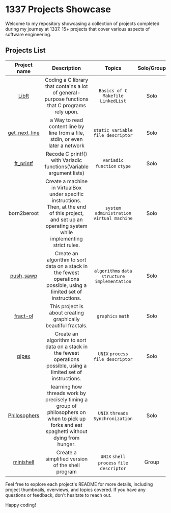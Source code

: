 # 1337 Projects Showcase

Welcome to my repository showcasing a collection of projects completed during my journey at 1337. 15+ projects that cover various aspects of software engineering.

## Projects List
| Project name |                  Description                  |                                Topics                                | Solo/Group |   Status  | Grade |
|:------------:|:---------------------------------------------:|:-------------------------------------------------------------------:|:----------:|:---------:|:----:|
| [Libft](https://github.com/Abdeljalil-Bouchfar/libft) | Coding a C library that contains a lot of general-purpose functions that C programs rely upon. | `Basics of C` `Makefile` `LinkedList` |Solo | :white_check_mark: |  125 |
| [get_next_line](https://github.com/Abdeljalil-Bouchfar/gnl) | a Way to read content line by line from a file, stdin, or even later a network | `static variable` `file descriptor` |Solo | :white_check_mark: |  125 |
| [ft_printf](https://github.com/Abdeljalil-Bouchfar/printf) | Recode C printf() with Variadic functions(Variable argument lists) | `variadic function` `ctype` | Solo | :white_check_mark: |  100 |
| born2beroot | Create a machine in VirtualBox under specific instructions. Then, at the end of this project, and set up an operating system while implementing strict rules. | `system administration` `virtual machine` | Solo | :white_check_mark: |  100 |
| [push_sawp](https://github.com/Abdeljalil-Bouchfar/push_sawp) | Create an algorithm to sort data on a stack in the fewest operations possible, using a limited set of instructions. | `algorithms` `data structure` `implementation` | Solo | :white_check_mark: |  125 |
| [fract-ol](https://github.com/Abdeljalil-Bouchfar/fract-ol) | This project is about creating graphically beautiful fractals. | `graphics` `math` | Solo | :white_check_mark: |  100 |
| [pipex](https://github.com/Abdeljalil-Bouchfar/pipex) | Create an algorithm to sort data on a stack in the fewest operations possible, using a limited set of instructions. | `UNIX` `process` `file descriptor` | Solo | :white_check_mark: |  125 |
| [Philosophers](https://github.com/Abdeljalil-Bouchfar/philo) |  learning how threads work by precisely timing a group of philosophers on when to pick up forks and eat spaghetti without dying from hunger. | `UNIX` `threads` `Synchronization` | Solo | :white_check_mark: |  100 |
| [minishell](https://github.com/Toufa7/Minishell) | Create a simplified version of the shell program | `UNIX` `shell` `process` `file descriptor` | Group | :white_check_mark: |  100 |

Feel free to explore each project's README for more details, including project thumbnails, overviews, and topics covered. If you have any questions or feedback, don't hesitate to reach out.

Happy coding!
